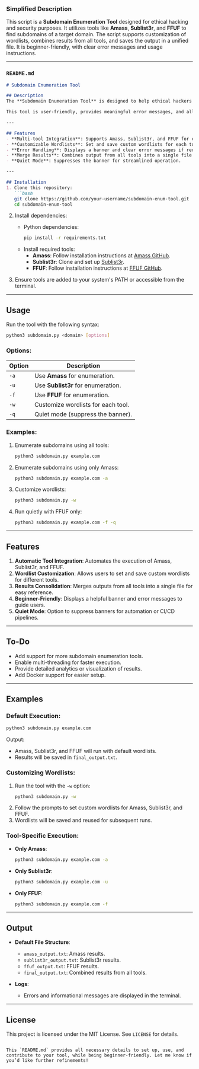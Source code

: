 ### Simplified Description
This script is a **Subdomain Enumeration Tool** designed for ethical hacking and security purposes. It utilizes tools like **Amass**, **Sublist3r**, and **FFUF** to find subdomains of a target domain. The script supports customization of wordlists, combines results from all tools, and saves the output in a unified file. It is beginner-friendly, with clear error messages and usage instructions.

---

### `README.md`

```markdown
# Subdomain Enumeration Tool

## Description
The **Subdomain Enumeration Tool** is designed to help ethical hackers and security enthusiasts enumerate subdomains of a given domain. It integrates with popular tools like **Amass**, **Sublist3r**, and **FFUF**, allowing users to customize wordlists and consolidate results in a single file. 

This tool is user-friendly, provides meaningful error messages, and allows for customization of settings like wordlists, making it versatile for different use cases.

---

## Features
- **Multi-tool Integration**: Supports Amass, Sublist3r, and FFUF for comprehensive subdomain enumeration.
- **Customizable Wordlists**: Set and save custom wordlists for each tool.
- **Error Handling**: Displays a banner and clear error messages if required inputs are missing.
- **Merge Results**: Combines output from all tools into a single file for easy analysis.
- **Quiet Mode**: Suppresses the banner for streamlined operation.

---

## Installation
1. Clone this repository:
   ```bash
   git clone https://github.com/your-username/subdomain-enum-tool.git
   cd subdomain-enum-tool
   ```

2. Install dependencies:
   - Python dependencies:
     ```bash
     pip install -r requirements.txt
     ```
   - Install required tools:
     - **Amass**: Follow installation instructions at [Amass GitHub](https://github.com/OWASP/Amass).
     - **Sublist3r**: Clone and set up [Sublist3r](https://github.com/aboul3la/Sublist3r).
     - **FFUF**: Follow installation instructions at [FFUF GitHub](https://github.com/ffuf/ffuf).

3. Ensure tools are added to your system's PATH or accessible from the terminal.

---

## Usage
Run the tool with the following syntax:
```bash
python3 subdomain.py <domain> [options]
```

### Options:
| Option | Description                                             |
|--------|---------------------------------------------------------|
| `-a`   | Use **Amass** for enumeration.                         |
| `-u`   | Use **Sublist3r** for enumeration.                     |
| `-f`   | Use **FFUF** for enumeration.                          |
| `-w`   | Customize wordlists for each tool.                     |
| `-q`   | Quiet mode (suppress the banner).                      |

### Examples:
1. Enumerate subdomains using all tools:
   ```bash
   python3 subdomain.py example.com
   ```

2. Enumerate subdomains using only Amass:
   ```bash
   python3 subdomain.py example.com -a
   ```

3. Customize wordlists:
   ```bash
   python3 subdomain.py -w
   ```

4. Run quietly with FFUF only:
   ```bash
   python3 subdomain.py example.com -f -q
   ```

---

## Features
1. **Automatic Tool Integration**: Automates the execution of Amass, Sublist3r, and FFUF.
2. **Wordlist Customization**: Allows users to set and save custom wordlists for different tools.
3. **Results Consolidation**: Merges outputs from all tools into a single file for easy reference.
4. **Beginner-Friendly**: Displays a helpful banner and error messages to guide users.
5. **Quiet Mode**: Option to suppress banners for automation or CI/CD pipelines.

---

## To-Do
- Add support for more subdomain enumeration tools.
- Enable multi-threading for faster execution.
- Provide detailed analytics or visualization of results.
- Add Docker support for easier setup.

---

## Examples
### Default Execution:
```bash
python3 subdomain.py example.com
```
Output:
- Amass, Sublist3r, and FFUF will run with default wordlists.
- Results will be saved in `final_output.txt`.

### Customizing Wordlists:
1. Run the tool with the `-w` option:
   ```bash
   python3 subdomain.py -w
   ```
2. Follow the prompts to set custom wordlists for Amass, Sublist3r, and FFUF.
3. Wordlists will be saved and reused for subsequent runs.

### Tool-Specific Execution:
- **Only Amass**:
  ```bash
  python3 subdomain.py example.com -a
  ```
- **Only Sublist3r**:
  ```bash
  python3 subdomain.py example.com -u
  ```
- **Only FFUF**:
  ```bash
  python3 subdomain.py example.com -f
  ```

---

## Output
- **Default File Structure**:
  - `amass_output.txt`: Amass results.
  - `sublist3r_output.txt`: Sublist3r results.
  - `ffuf_output.txt`: FFUF results.
  - `final_output.txt`: Combined results from all tools.

- **Logs**:
  - Errors and informational messages are displayed in the terminal.

---

## License
This project is licensed under the MIT License. See `LICENSE` for details.
```

This `README.md` provides all necessary details to set up, use, and contribute to your tool, while being beginner-friendly. Let me know if you’d like further refinements!
